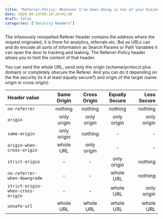 ```yaml
---
title: "Referrer-Policy: Whatever I've been doing is non of your business"
date: 2020-08-24T09:19:26+02:00
draft: false
categories: ["Security Headers"]
---
```


The infamously misspelled Referer Header contains the address where the request originated, it is there for analytics, referrals etc. But as URLs can and do encode all sorts of information as Search Params or Path Variables it can open the door to tracking and leaking.  The Referrer-Policy header allows you to limit the content of that header.

You can send the whole URL, send only the origin (scheme/protocol plus domain) or completely obscure the Referer. And you can do it depending on the the security (is it at least equally secure?) and origin of the target (same origin or cross origin):

| Header value                      | Same Origin   | Cross Origin  | Equally Secure | Less Secure
| :-------------------------------- | :-----------: | :-----------: | :------------: | ------------: |
| `no-referrer`                     | nothing       | nothing       | nothing        | nothing       |
| `origin`                          | only origin   | only origin   | only origin    | only origin   |
| `same-origin`                     | only origin   | nothing       | -              | -             |
| `origin-when-cross-origin`        | whole URL     | only origin   | -              | -             |
| `strict-origin`                   | -             | -             | only origin    | nothing       |
| `no-referrer-when-downgrade`      | -             | -             | whole URL      | nothing       |
| `strict-origin-when-cross-origin` | -             | -             | whole URL      | only origin   |
| `unsafe-url`                      | whole URL     | whole URL     | whole URL      | whole URL     |
